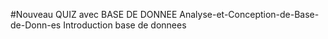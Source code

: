 #Nouveau QUIZ avec BASE DE DONNEE Analyse-et-Conception-de-Base-de-Donn-es
Introduction base de donnees
